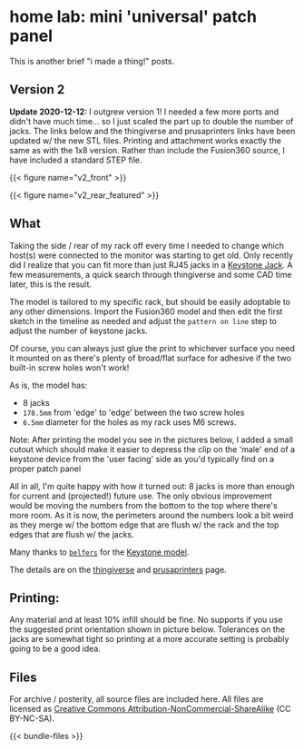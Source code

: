 # home lab: mini 'universal' patch panel


This is another brief "i made a thing!" posts.

## Version 2

**Update 2020-12-12:** I outgrew version 1! I needed a few more ports and didn't have much time... so I just scaled the part up to double the number of jacks. The links below and the thingiverse and prusaprinters links have been updated w/ the new STL files. Printing and attachment works exactly the same as with the 1x8 version. Rather than include the Fusion360 source, I have included a standard STEP file.

{{< figure name="v2_front" >}}

{{< figure name="v2_rear_featured" >}}


## What

Taking the side / rear of my rack off every time I needed to change which host(s) were connected to the monitor was starting to get old. Only recently did I realize that you can fit more than just RJ45 jacks in a [Keystone Jack](https://en.wikipedia.org/wiki/Keystone_module). A few measurements, a quick search through thingiverse and some CAD time later, this is the result.

The model is tailored to my specific rack, but should be easily adoptable to any other dimensions. Import the Fusion360 model and then edit the first sketch in the timeline as needed and adjust the `pattern on line` step to adjust the number of keystone jacks.

Of course, you can always just glue the print to whichever surface you need it mounted on as there's plenty of broad/flat surface for adhesive if the two built-in screw holes won't work!

As is, the model has:

- 8 jacks
- `178.5mm` from 'edge' to 'edge' between the two screw holes
- `6.5mm` diameter for the holes as my rack uses M6 screws.


Note: After printing the model you see in the pictures below, I added a small cutout which should make it easier to depress the clip on the 'male' end of a keystone device from the 'user facing' side as you'd typically find on a proper patch panel

All in all, I'm quite happy with how it turned out: 8 jacks is more than enough for current and (projected!) future use. The only obvious improvement would be moving the numbers from the bottom to the top where there's more room. As it is now, the perimeters around the numbers look a bit weird as they merge w/ the bottom edge that are flush w/ the rack and the top edges that are flush w/ the jacks.

Many thanks to [`belfers`](https://www.thingiverse.com/belfers/about) for the [Keystone model](https://www.thingiverse.com/thing:3150524).


The details are on the [thingiverse](https://www.thingiverse.com/thing:4536257) and [prusaprinters](https://www.prusaprinters.org/prints/36325-8-port-keystone-patch-panel) page. 

## Printing:

Any material and at least 10% infill should be fine.
No supports if you use the suggested print orientation shown in picture below.
Tolerances on the jacks are somewhat tight so printing at a more accurate setting is probably going to be a good idea.

## Files

For archive / posterity, all source files are included here. All files are licensed as [Creative Commons Attribution-NonCommercial-ShareAlike](https://creativecommons.org/licenses/by-nc-sa/4.0/) (CC BY-NC-SA).

{{< bundle-files >}}

